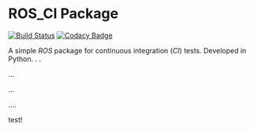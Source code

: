 # ROS_CI Package

[![Build Status](https://travis-ci.com/rarrais/ros_ci.svg?branch=master)](https://travis-ci.com/rarrais/ros_ci) [![Codacy Badge](https://api.codacy.com/project/badge/Grade/4fadff45a3fd4669ab9d423c1b4c3fc5)](https://app.codacy.com/manual/rarrais/ros_ci?utm_source=github.com&utm_medium=referral&utm_content=rarrais/ros_ci&utm_campaign=Badge_Grade_Dashboard) 

A simple _ROS_ package for continuous integration (_CI_) tests. Developed in Python.
.
.

...

...

....

test!

